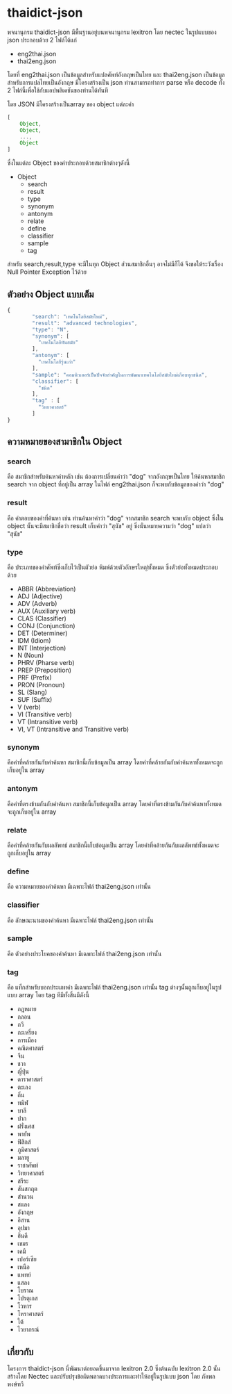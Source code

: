 # thaidict-json
พจนานุกรม thaidict-json มีพื้นฐานอยู่บนพจนานุกรม lexitron โดย nectec ในรูปแบบของ json ประกอบด้วย 2 ไฟล์ได้แก่

- eng2thai.json
- thai2eng.json

โดยที่ eng2thai.json เป็นข้อมูลสำหรับแปลศัพท์อังกฤษเป็นไทย และ thai2eng.json เป็นข้อมูลสำหรับการแปลไทยเป็นอังกฤษ มีโครงสร้างเป็น json ท่านสามารถทำการ parse หรือ decode ทั้ง 2 ไฟล์นี้เพื่อใช้กับแอปพลิเคชันของท่านได้ทันที

โดย JSON มีโครงสร้างเป็นarray ของ object แต่ละคำ
``` javascript
[
	Object,
	Object,
	...,
	Object
]
```
ซึ่งในแต่ละ Object ของคำประกอบด้วยสมาชิกต่างๆดังนี้

- Object
  - search 
  - result
  - type
  - synonym
  - antonym
  - relate
  - define
  - classifier
  - sample
  - tag

สำหรับ search,result,type จะมีในทุก Object ส่วนสมาชิกอื่นๆ อาจไม่มีก็ได้ จึงขอให้ระวังเรื่อง Null Pointer Exception ไว้ด้วย

## ตัวอย่าง Object แบบเต็ม

``` javascript
{
        "search": "เทคโนโลยีสมัยใหม่",
        "result": "advanced technologies",
        "type": "N",
        "synonym": [
          "เทคโนโลยีทันสมัย"
        ],
        "antonym": [
          "เทคโนโลยีรุ่นเก่า"
        ],
        "sample": "คอมพิวเตอร์เป็นปัจจัยสำคัญในการพัฒนาเทคโนโลยีสมัยใหม่เกือบทุกชนิด",
        "classifier": [
          "ชนิด"
        ],
        "tag" : [
          "วิทยาศาสตร์"
        ]
}
```

## ความหมายของสามาชิกใน Object

### search
คือ สมาชิกสำหรับค้นหาคำหลัก เช่น ต้องการเปลี่ยนคำว่า "dog" จากอังกฤษเป็นไทย ให้ค้นหาสมาชิก search จาก object ที่อยู่เป็น array ในไฟล์ eng2thai.json ก็จะพบกับข้อมูลของคำว่า "dog"

### result
คือ คำตอบของคำที่ค้นหา เช่น ท่านค้นหาคำว่า "dog" จากสมาชิก search จะพบกับ object ซึ่งใน object นั้นจะมีสมาชิกชื่อว่า result เก็บคำว่า "สุนัข" อยู่ ซึ่งนั่นหมายความว่า "dog" แปลว่า "สุนัข"

### type 
คือ ประเภทของคำศัพท์ซึ่งเก็บไว้เป็นตัวย่อ พิมพ์ด้วยตัวอักษรใหญ่ทั้งหมด ซึ่งตัวย่อทั้งหมดประกอบด้วย 
- ABBR (Abbreviation)
- ADJ (Adjective)
- ADV (Adverb)
- AUX (Auxiliary verb)
- CLAS (Classifier)
- CONJ (Conjunction)
- DET (Determiner)
- IDM (Idiom)
- INT (Interjection)
- N (Noun)
- PHRV (Pharse verb)
- PREP (Preposition)
- PRF (Prefix)
- PRON (Pronoun)
- SL (Slang)
- SUF (Suffix)
- V (verb)
- VI (Transitive verb)
- VT (Intransitive verb)
- VI, VT (Intransitive and Transitive verb)

### synonym
คือคำที่คล้ายกันกับคำค้นหา สมาชิกนี้เก็บข้อมูลเป็น array โดยคำที่คล้ายกันกับคำค้นหาทั้งหมดจะถูกเก็บอยู่ใน array

### antonym
คือคำที่ตรงข้ามกันกับคำค้นหา สมาชิกนี้เก็บข้อมูลเป็น array โดยคำที่ตรงข้ามกันกับคำค้นหาทั้งหมดจะถูกเก็บอยู่ใน array

### relate
คือคำที่คล้ายกันกับผลลัพทธ์ สมาชิกนี้เก็บข้อมูลเป็น array โดยคำที่คล้ายกันกับผลลัพทธ์ทั้งหมดจะถูกเก็บอยู่ใน array

### define
คือ ความหมายของคำค้นหา มีเฉพาะไฟล์ thai2eng.json เท่านั้น

### classifier
คือ ลักษณะนามของคำค้นหา มีเฉพาะไฟล์ thai2eng.json เท่านั้น

### sample
คือ ตัวอย่างประโยคของคำค้นหา มีเฉพาะไฟล์ thai2eng.json เท่านั้น

### tag
คือ แท็กสำหรับบอกประเภทคำ มีเฉพาะไฟล์ thai2eng.json เท่านั้น tag ต่างๆนั้นถูกเก็บอยู่ในรูปแบบ array โดย tag ทีมีทั้งสิ้นมีดังนี้
- กฎหมาย
- กลอน
- กวี
- กะเหรี่ยง
- การเมือง
- คณิตศาสตร์
- จีน
- ชวา
- ญี่ปุ่น
- ดาราศาสตร์
- ตะเลง
- ถิ่น
- ทมิฬ
- บาลี
- ปาก
- ฝรั่งเศส
- พายัพ
- ฟิสิกส์
- ภูมิศาสตร์
- มลายู
- ราชาศัพท์
- วิทยาศาสตร์
- สรีระ
- สันสกฤต
- สำนวน
- สแลง
- อังกฤษ
- อีสาน
- อุปมา
- ฮินดี
- เขมร
- เคมี
- เปอร์เซีย
- เหนือ
- แพทย์
- แสลง
- โบราณ
- โปรตุเกส
- โวหาร
- โหราศาสตร์
- ใต้
- ไวยากรณ์

## เกี่ยวกับ
โครงการ thaidict-json นี่พัฒนาต่อยอดขึ้นมาจาก lexitron 2.0 ซึ่งต้นฉบับ lexitron 2.0 นั้นสร้างโดย Nectec และปรับปรุงข้อผิดพลาดบางประการและทำให้อยู่ในรูปแบบ json โดย ภัคพล พงษ์ทวี

